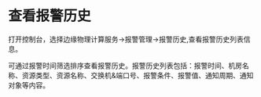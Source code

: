 # 查看报警历史
打开控制台，选择边缘物理计算服务->报警管理->报警历史,查看报警历史列表信息。

可通过报警时间筛选排序查看报警历史。报警历史列表包括：报警时间、机房名称、资源类型、资源名称、交换机&端口号、报警条件、报警值、通知周期、通知对象等内容。
